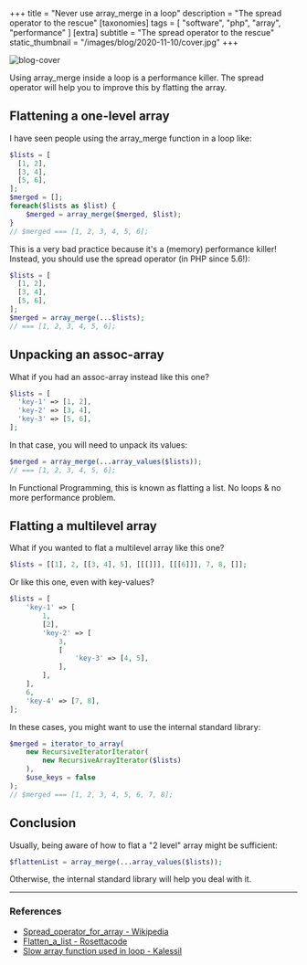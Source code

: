 +++
title = "Never use array_merge in a loop"
description = "The spread operator to the rescue"
[taxonomies]
tags = [ "software", "php", "array", "performance" ]
[extra]
subtitle = "The spread operator to the rescue"
static_thumbnail = "/images/blog/2020-11-10/cover.jpg"
+++

![blog-cover](/images/blog/2020-11-10/cover.jpg)

Using array_merge inside a loop is a performance killer.
The spread operator will help you to improve this by flatting the array.

<!-- more -->

## Flattening a one-level array

I have seen people using the array_merge function in a loop like:

```php
$lists = [
  [1, 2],
  [3, 4],
  [5, 6],
];
$merged = [];
foreach($lists as $list) {
    $merged = array_merge($merged, $list);
}
// $merged === [1, 2, 3, 4, 5, 6];
```

This is a very bad practice because it's a (memory) performance killer!
Instead, you should use the spread operator (in PHP since 5.6!):

```php
$lists = [
  [1, 2],
  [3, 4],
  [5, 6],
];
$merged = array_merge(...$lists);
// === [1, 2, 3, 4, 5, 6];
```

## Unpacking an assoc-array

What if you had an assoc-array instead like this one?

```php
$lists = [
  'key-1' => [1, 2],
  'key-2' => [3, 4],
  'key-3' => [5, 6],
];
```

In that case, you will need to unpack its values:

```php
$merged = array_merge(...array_values($lists));
// === [1, 2, 3, 4, 5, 6];
```

In Functional Programming, this is known as flatting a list.
No loops & no more performance problem.

## Flatting a multilevel array

What if you wanted to flat a multilevel array like this one?
```php
$lists = [[1], 2, [[3, 4], 5], [[[]]], [[[6]]], 7, 8, []];
```

Or like this one, even with key-values?

```php
$lists = [
    'key-1' => [
        1,
        [2],
        'key-2' => [
            3,
            [
                'key-3' => [4, 5],
            ],
        ],
    ],
    6,
    'key-4' => [7, 8],
];
```

In these cases, you might want to use the internal standard library:

```php
$merged = iterator_to_array(
    new RecursiveIteratorIterator(
        new RecursiveArrayIterator($lists)
    ),
    $use_keys = false
);
// $merged === [1, 2, 3, 4, 5, 6, 7, 8];
```

## Conclusion

Usually, being aware of how to flat a "2 level" array might be sufficient:
```php
$flattenList = array_merge(...array_values($lists));
```

Otherwise, the internal standard library will help you deal with it.

---

### References

- [Spread_operator_for_array - Wikipedia](https://wiki.php.net/rfc/spread_operator_for_array)
- [Flatten_a_list - Rosettacode](https://rosettacode.org/wiki/Flatten_a_list)
- [Slow array function used in loop - Kalessil](https://kalessil.github.io/phpinspectionsea/docs/performance.html#slow-array-function-used-in-loop)